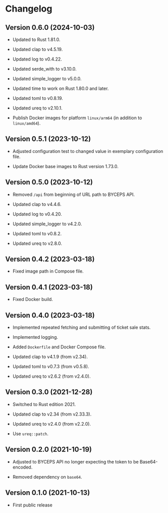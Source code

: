 # Changelog


## Version 0.6.0 (2024-10-03)

- Updated to Rust 1.81.0.

- Updated clap to v4.5.19.

- Updated log to v0.4.22.

- Updated serde_with to v3.10.0.

- Updated simple_logger to v5.0.0.

- Updated time to work on Rust 1.80.0 and later.

- Updated toml to v0.8.19.

- Updated ureq to v2.10.1.

- Publish Docker images for platform `linux/arm64` (in addition to
  `linux/amd64`).


## Version 0.5.1 (2023-10-12)

- Adjusted configuration test to changed value in exemplary
  configuration file.

- Update Docker base images to Rust version 1.73.0.


## Version 0.5.0 (2023-10-12)

- Removed `/api` from beginning of URL path to BYCEPS API.

- Updated clap to v4.4.6.

- Updated log to v0.4.20.

- Updated simple_logger to v4.2.0.

- Updated toml to v0.8.2.

- Updated ureq to v2.8.0.


## Version 0.4.2 (2023-03-18)

- Fixed image path in Compose file.


## Version 0.4.1 (2023-03-18)

- Fixed Docker build.


## Version 0.4.0 (2023-03-18)

- Implemented repeated fetching and submitting of ticket sale stats.

- Implemented logging.

- Added `Dockerfile` and Docker Compose file.

- Updated clap to v4.1.9 (from v2.34).

- Updated toml to v0.7.3 (from v0.5.8).

- Updated ureq to v2.6.2 (from v2.4.0).


## Version 0.3.0 (2021-12-28)

- Switched to Rust edition 2021.

- Updated clap to v2.34 (from v2.33.3).

- Updated ureq to v2.4.0 (from v2.2.0).

- Use `ureq::patch`.


## Version 0.2.0 (2021-10-19)

- Adjusted to BYCEPS API no longer expecting the token to be
  Base64-encoded.

- Removed dependency on `base64`.


## Version 0.1.0 (2021-10-13)

- First public release
